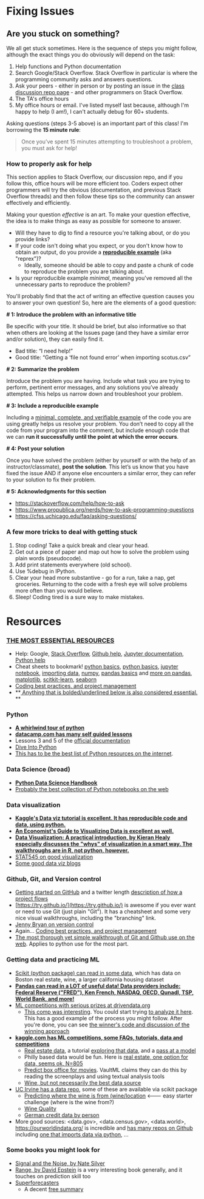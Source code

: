 # Fixing Issues 

## Are you stuck on something? 

We all get stuck sometimes.  Here is the sequence of steps you might follow, although the exact things you do obviously will depend on the task:
1. Help functions and Python documentation
1. Search Google/Stack Overflow. Stack Overflow in particular is where the programming community asks and answers questions. 
1. Ask your peers - either in person or by posting an issue in the [class discussion repo page](https://github.com/LeDataSciFi/Discussion) - and other programmers on Stack Overflow. 
1. The TA's office hours
1. My office hours or email. I've listed myself last because, although I'm happy to help (I am!), I can't actually debug for 60+ students.

Asking questions (steps 3-5 above) is an important part of this class! I'm borrowing the **15 minute rule**:

> Once you’ve spent 15 minutes attempting to troubleshoot a problem, you must ask for help!


### How to properly ask for help

This section applies to Stack Overflow, our discussion repo, and if you follow this, office hours will be more efficient too. Coders expect other programmers will try the obvious (documentation, and previous Stack Overflow threads) and then follow these tips so the community can answer effectively and efficiently. 

Making your question _effective_ is an art. To make your question effective, the idea is to make things as easy as possible for someone to answer. 

- Will they have to dig to find a resource you're talking about, or do you provide links?
- If your code isn't doing what you expect, or you don't know how to obtain an output, do you provide a [__reproducible example__](https://stackoverflow.com/help/minimal-reproducible-example) (aka "reprex")?
  - Ideally, someone should be able to copy and paste a chunk of code to reproduce the problem you are talking about.
- Is your reproducible example _minimal_, meaning you've removed all the unnecessary parts to reproduce the problem?

You'll probably find that the act of writing an effective question causes you to answer your own question! So, here are the elements of a good question:

**# 1: Introduce the problem with an informative title**

Be specific with your title. It should be brief, but also informative so that when others are looking at the Issues page (and they have a similar error and/or solution), they can easily find it.

- Bad title: “I need help!”
- Good title: “Getting a ‘file not found error’ when importing scotus.csv”

**# 2: Summarize the problem**

Introduce the problem you are having. Include what task you are trying to perform, pertinent error messages, and any solutions you’ve already attempted. This helps us narrow down and troubleshoot your problem.

**# 3: Include a reproducible example**

Including a [minimal, complete, and verifiable example](https://stackoverflow.com/help/minimal-reproducible-example) of the code you are using greatly helps us resolve your problem. You don’t need to copy all the code from your program into the comment, but include enough code that we can **run it successfully until the point at which the error occurs**.

**# 4: Post your solution**

Once you have solved the problem (either by yourself or with the help of an instructor/classmate), **post the solution**. This let’s us know that you have fixed the issue AND if anyone else encounters a similar error, they can refer to your solution to fix their problem.

**# 5: Acknowledgments for this section**

- https://stackoverflow.com/help/how-to-ask
- https://www.propublica.org/nerds/how-to-ask-programming-questions
- https://cfss.uchicago.edu/faq/asking-questions/

### A few more tricks to deal with getting stuck

1. Stop coding! Take a quick break and clear your head.
2. Get out a piece of paper and map out how to solve the problem using plain words (pseudocode).
3. Add print statements everywhere (old school).
4. Use %debug in IPython.
5. Clear your head more substantive - go for a run, take a nap, get groceries. Returning to the code with a fresh eye will solve problems more often than you would believe. 
6. Sleep! Coding tired is a sure way to make mistakes.  


# Resources 

###  <u><b> THE MOST ESSENTIAL RESOURCES </b></u>  
- Help: Google, [Stack Overflow](https://stackoverflow.com), [Github help](https://help.github.com), [Jupyter documentation](https://jupyter.readthedocs.io/en/latest/running.html), [Python help](https://www.python.org/doc/)
- Cheat sheets to bookmark! [python basics](/img/pythonbasics.pdf), [python basics](/img/pythonbasics.pdf), [jupyter notebook](/img/jupyternotebook.pdf), [importing data](/img/importingdata.pdf), [numpy](/img/numpy.pdf), [pandas basics](/img/pandasbasics.pdf) and [more on pandas](/img/pandas.pdf), [matplotlib](/img/matplotlib.pdf), [scitkit-learn](/img/scitkit-learn.pdf), [seaborn](/img/seaborn.pdf)
- [Coding best practices, and project management](https://web.stanford.edu/~gentzkow/research/CodeAndData.xhtml)
- **<u> Anything that is bolded/underlined below is also considered essential.</u> ** 

### Python
- **<u> <a href="https://github.com/jakevdp/WhirlwindTourOfPython">A whirlwind tour of python</a> </u>**
- **<u>[datacamp.com](https://www.datacamp.com/) has many self guided lessons</u>**
- Lessons 3 and 5 of the [official documentation](https://docs.python.org/3/tutorial/introduction.html)
- [Dive Into Python](https://diveinto.org/python3/table-of-contents.html)
- [This has to be the best list of Python resources on the internet](https://github.com/EbookFoundation/free-programming-books/blob/master/free-programming-books.md#python). 

### Data Science (broad)
- **<u>[Python Data Science Handbook](https://github.com/jakevdp/PythonDataScienceHandbook)</u>**
- [Probably the best collection of Python notebooks on the web](https://github.com/jupyter/jupyter/wiki/A-gallery-of-interesting-Jupyter-Notebooks)

### Data visualization
- **<u>[Kaggle's Data viz tutorial](https://www.kaggle.com/residentmario/welcome-to-data-visualization) is excellent. It has reproducible code and data, using python.</u>**
- **<u>[An Economist's Guide to Visualizing Data](https://pubs.aeaweb.org/doi/pdf/10.1257/jep.28.1.209) is excellent as well.</u>**
- **<u>[Data Visualization: A practical introduction, by Kieran Healy](https://socviz.co/lookatdata.html#lookatdata) especially discusses the "whys" of visualization in a smart way. The walkthroughs are in R, not python, however.</u>**
- [STAT545 on good visualization](https://stat545.com/effective-graphs.html)
- [Some good data viz blogs](https://www.tableau.com/learn/articles/best-data-visualization-blogs)

### Github, Git, and Version control
- [Getting started on GitHub](https://guides.github.com/activities/hello-world/) and a twitter length [description of how a project flows](https://help.github.com/en/articles/github-glossary) 
- [https://try.github.io/](https://try.github.io/) is awesome if you ever want or need to use Git (just plain "Git"). It has a cheatsheet and some very nice visual walkthroughs, including the "branching" link.
- [Jenny Bryan on version control](https://pdfs.semanticscholar.org/2575/6e04f126da30e26b447801a5e2d3e51e3154.pdf)
- Again... [Coding best practices, and project management](https://web.stanford.edu/~gentzkow/research/CodeAndData.xhtml)
- [The most thorough yet simple walkthrough of Git and Github use on the web](https://happygitwithr.com). Applies to python use for the most part. 
  
### Getting data and practicing ML
- [Scikit (python package) can read in some data](https://scikit-learn.org/stable/datasets/index.html), which has data on Boston real estate, wine, a larger california housing dataset 
- <u>**[Pandas can read in a LOT of useful data!](https://pandas-datareader.readthedocs.io/en/latest/readers/index.html) Data providers include: Federal Reserve ("FRED"), Ken French, NASDAQ, OECD, Qunadl, TSP, World Bank, and more!**</u>
- [ML competitions with serious prizes at drivendata.org](https://www.drivendata.org/competitions/54/machine-learning-with-a-heart/)
  - [This comp was interesting](https://www.drivendata.org/competitions/50/worldbank-poverty-prediction/page/99/). You could start trying [to analyze it here](http://drivendata.co/blog/worldbank-poverty-benchmark/). This has a good example of the process you might follow. After you're done, you can see [the winner's code and discussion of the winning approach](https://github.com/drivendataorg/pover-t-tests/tree/9a1918856c5e6ee537caed103eb80dabefb2fe44)  
- <u>**[kaggle.com](kaggle.com) has ML competitions, some FAQs, tutorials, data and competitions**</u>
  - [Real estate data](https://www.kaggle.com/c/house-prices-advanced-regression-techniques), a tutorial [exploring that data](https://www.kaggle.com/pmarcelino/comprehensive-data-exploration-with-python), and a [pass at a model](https://www.kaggle.com/juliencs/a-study-on-regression-applied-to-the-ames-dataset)
  - Philly based data would be fun. Here is [real estate, one option for data, seems ok, N=805](https://www.kaggle.com/harry007/philly-real-estate-data-set-sample)
  - [Predict box office for movies](https://www.kaggle.com/c/tmdb-box-office-prediction). VaultML claims they can do this by reading the screenplays and using textual analysis tools
  - [Wine, but not necessarily the best data source](https://www.kaggle.com/zynicide/wine-reviews)
- [UC Irvine has a data repo](https://archive.ics.uci.edu/ml/index.php), some of these are available via scikit package
  - [Predicting where the wine is from (wine/location](https://archive.ics.uci.edu/ml/datasets/Wine) <--- easy starter challenge (where is the wine from?)
  - [Wine Quality](https://archive.ics.uci.edu/ml/datasets/Wine+Quality)
  - [German credit data by person](https://archive.ics.uci.edu/ml/datasets/statlog+(german+credit+data))
- More good sources: <data.gov>, <data.census.gov>, <data.world>, <https://ourworldindata.org/> is incredible and [has many repos on Github](https://github.com/owid) including [one that imports data via python](https://github.com/owid/owid-importer), ...

### Some books you might look for
- [Signal and the Noise, by Nate Silver](https://www.amazon.com/gp/product/159420411X)
- [Range, by David Epstein](https://www.amazon.com/Range-Generalists-Triumph-Specialized-World/dp/0735214484) is a very interesting book generally, and it touches on prediction skill too
- [Superforecasters](https://www.amazon.com/Superforecasting-Science-Prediction-Philip-Tetlock/dp/0804136718)
  - A decent [free summary](https://medium.com/west-stringfellow/superforecasting-the-art-and-science-of-prediction-review-and-summary-e075be35a936)
